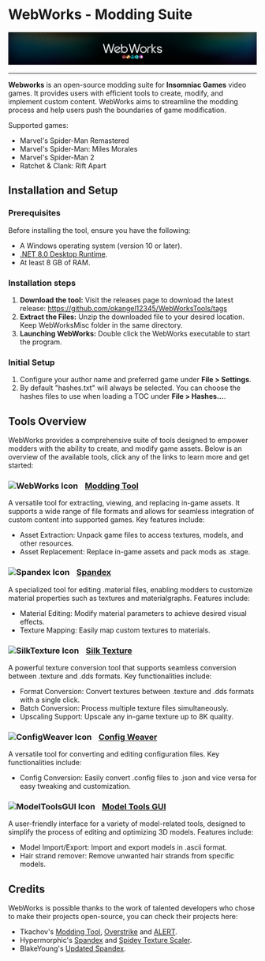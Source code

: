 # WebWorks - Modding Suite
![WebWorks Card](GitDocuments/Cards/WebWorks_MainCard.png)

---

**Webworks** is an open-source modding suite for **Insomniac Games** video games. It provides users with efficient tools to create, modify, and implement custom content. WebWorks aims to streamline the modding process and help users push the boundaries of game modification.

Supported games:
- Marvel's Spider-Man Remastered
- Marvel's Spider-Man: Miles Morales
- Marvel's Spider-Man 2
- Ratchet & Clank: Rift Apart

## Installation and Setup

### Prerequisites
Before installing the tool, ensure you have the following:
- A Windows operating system (version 10 or later).
- [.NET 8.0 Desktop Runtime](https://dotnet.microsoft.com/es-es/download/dotnet/thank-you/runtime-desktop-8.0.12-windows-x64-installer).
- At least 8 GB of RAM.

### Installation steps
1. **Download the tool:**
  Visit the releases page to download the latest release: https://github.com/okangel12345/WebWorksTools/tags
2. **Extract the Files:**
  Unzip the downloaded file to your desired location. Keep WebWorksMisc folder in the same directory.
3. **Launching WebWorks:**
   Double click the WebWorks executable to start the program.

### Initial Setup
1. Configure your author name and preferred game under **File > Settings**.
2. By default "hashes.txt" will always be selected. You can choose the hashes files to use when loading a TOC under **File > Hashes...**.

## Tools Overview
WebWorks provides a comprehensive suite of tools designed to empower modders with the ability to create, and modify game assets. Below is an overview of the available tools, click any of the links to learn more and get started:

### <img src="WebWorks/WebWorks_icon.ico" alt="WebWorks Icon" width="20" height="20" style="margin-right: 10px;"> [Modding Tool](GitDocuments/ModdingTool.md)

A versatile tool for extracting, viewing, and replacing in-game assets. It supports a wide range of file formats and allows for seamless integration of custom content into supported games. Key features include:

- Asset Extraction: Unpack game files to access textures, models, and other resources.
- Asset Replacement: Replace in-game assets and pack mods as .stage.

### <img src="Spandex/Spandex_Icon.ico" alt="Spandex Icon" width="20" height="20" style="margin-right: 10px;"> [Spandex](GitDocuments/Spandex.md)

A specialized tool for editing .material files, enabling modders to customize material properties such as textures and materialgraphs. Features include:

- Material Editing: Modify material parameters to achieve desired visual effects.
- Texture Mapping: Easily map custom textures to materials.

### <img src="SilkTexture/SilkTexture_Icon.ico" alt="SilkTexture Icon" width="20" height="20" style="margin-right: 10px;"> [Silk Texture](GitDocuments/SilkTexture.md)

A powerful texture conversion tool that supports seamless conversion between .texture and .dds formats. Key functionalities include:

- Format Conversion: Convert textures between .texture and .dds formats with a single click.
- Batch Conversion: Process multiple texture files simultaneously.
- Upscaling Support: Upscale any in-game texture up to 8K quality.

### <img src="ConfigWeaver/ConfigWeaver_icon.ico" alt="ConfigWeaver Icon" width="20" height="20" style="margin-right: 10px;"> [Config Weaver](GitDocuments/ConfigWeaver.md)

A versatile tool for converting and editing configuration files. Key functionalities include:

- Config Conversion: Easily convert .config files to .json and vice versa for easy tweaking and customization.

### <img src="ModelToolsGUI/ModelTools_icon.ico" alt="ModelToolsGUI Icon" width="20" height="20" style="margin-right: 10px;"> [Model Tools GUI](GitDocuments/ModelToolsGUI.md)

A user-friendly interface for a variety of model-related tools, designed to simplify the process of editing and optimizing 3D models. Features include:

- Model Import/Export: Import and export models in .ascii format.
- Hair strand remover: Remove unwanted hair strands from specific models.

## Credits
WebWorks is possible thanks to the work of talented developers who chose to make their projects open-source, you can check their projects here:

- Tkachov's [Modding Tool](https://github.com/Tkachov/Overstrike/tree/main/ModdingTool), [Overstrike](https://github.com/Tkachov/Overstrike/) and [ALERT](https://github.com/Tkachov/ALERT/).
- Hypermorphic's [Spandex](https://github.com/hypermorphicmods/Spandex/) and [Spidey Texture Scaler](https://github.com/hypermorphicmods/SpideyTextureScaler/).
- BlakeYoung's [Updated Spandex](https://github.com/BlakeYoung04/SpandexUpdated).